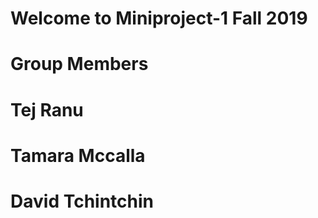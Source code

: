 # Welcome to Miniproject-1 Fall 2019
# Group Members
# Tej Ranu
# Tamara Mccalla
# David Tchintchin
